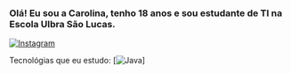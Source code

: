 ### Olá! Eu sou a Carolina, tenho 18 anos e sou estudante de TI na Escola Ulbra São Lucas.

[![Instagram](https://img.shields.io/badge/Instagram-E4405F?style=for-the-badge&logo=instagram&logoColor=white)](https://www.instagram.com/carol_jsjjs/)

Tecnológias que eu estudo:
[![Java]([https://img.shields.io/badge/Instagram-E4405F?style=for-the-badge&logo=instagram&logoColor=white)]
